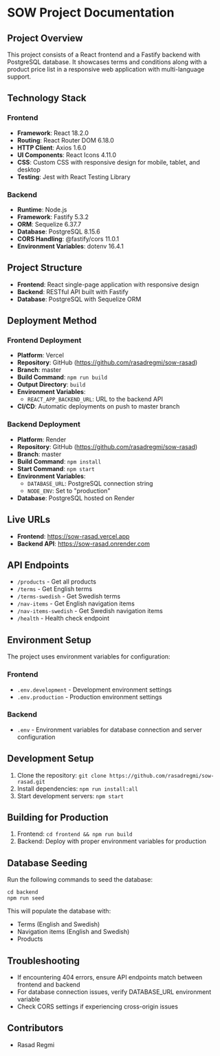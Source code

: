 # SOW Project Documentation

## Project Overview
This project consists of a React frontend and a Fastify backend with PostgreSQL database. It showcases terms and conditions along with a product price list in a responsive web application with multi-language support.

## Technology Stack

### Frontend
- **Framework**: React 18.2.0
- **Routing**: React Router DOM 6.18.0
- **HTTP Client**: Axios 1.6.0
- **UI Components**: React Icons 4.11.0
- **CSS**: Custom CSS with responsive design for mobile, tablet, and desktop
- **Testing**: Jest with React Testing Library

### Backend
- **Runtime**: Node.js 
- **Framework**: Fastify 5.3.2
- **ORM**: Sequelize 6.37.7
- **Database**: PostgreSQL 8.15.6
- **CORS Handling**: @fastify/cors 11.0.1
- **Environment Variables**: dotenv 16.4.1

## Project Structure
- **Frontend**: React single-page application with responsive design
- **Backend**: RESTful API built with Fastify
- **Database**: PostgreSQL with Sequelize ORM

## Deployment Method

### Frontend Deployment
- **Platform**: Vercel
- **Repository**: GitHub (https://github.com/rasadregmi/sow-rasad)
- **Branch**: master
- **Build Command**: `npm run build`
- **Output Directory**: `build`
- **Environment Variables**:
  - `REACT_APP_BACKEND_URL`: URL to the backend API
- **CI/CD**: Automatic deployments on push to master branch

### Backend Deployment
- **Platform**: Render
- **Repository**: GitHub (https://github.com/rasadregmi/sow-rasad)
- **Branch**: master
- **Build Command**: `npm install`
- **Start Command**: `npm start`
- **Environment Variables**:
  - `DATABASE_URL`: PostgreSQL connection string
  - `NODE_ENV`: Set to "production"
- **Database**: PostgreSQL hosted on Render

## Live URLs
- **Frontend**: https://sow-rasad.vercel.app
- **Backend API**: https://sow-rasad.onrender.com

## API Endpoints
- `/products` - Get all products
- `/terms` - Get English terms
- `/terms-swedish` - Get Swedish terms
- `/nav-items` - Get English navigation items
- `/nav-items-swedish` - Get Swedish navigation items
- `/health` - Health check endpoint

## Environment Setup
The project uses environment variables for configuration:

### Frontend
- `.env.development` - Development environment settings
- `.env.production` - Production environment settings

### Backend
- `.env` - Environment variables for database connection and server configuration

## Development Setup
1. Clone the repository: `git clone https://github.com/rasadregmi/sow-rasad.git`
2. Install dependencies: `npm run install:all`
3. Start development servers: `npm start`

## Building for Production
1. Frontend: `cd frontend && npm run build`
2. Backend: Deploy with proper environment variables for production

## Database Seeding
Run the following commands to seed the database:
```
cd backend
npm run seed
```

This will populate the database with:
- Terms (English and Swedish)
- Navigation items (English and Swedish)
- Products

## Troubleshooting
- If encountering 404 errors, ensure API endpoints match between frontend and backend
- For database connection issues, verify DATABASE_URL environment variable
- Check CORS settings if experiencing cross-origin issues

## Contributors
- Rasad Regmi
